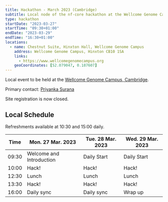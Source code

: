 ```yaml
---
title: Hackathon - March 2023 (Cambridge)
subtitle: Local node of the nf-core hackathon at the Wellcome Genome Campus, Cambridge.
type: hackathon
startDate: "2023-03-27"
startTime: "09:30+01:00"
endDate: "2023-03-29"
endTime: "16:30+01:00"
locations:
  - name: Chestnut Suite, Hinxton Hall, Wellcome Genome Campus
    address: Wellcome Genome Campus, Hinxton CB10 1SA
    links:
      - https://www.wellcomegenomecampus.org
    geoCoordinates: [52.079047, 0.187607]
---
```


Local event to be held at the [Wellcome Genome Campus, Cambridge](https://goo.gl/maps/k3fuhxd6R8Tnuoay8).

Primary contact: [<i class="fab fa-slack"></i> Priyanka Surana](https://nfcore.slack.com/team/U02JA08N0BC)

Site registration is now closed.

## Local Schedule

Refreshments available at 10:30 and 15:00 daily.

<div class="table-responsive">
    <table class="table table-hover table-sm table-bordered">
        <thead>
            <tr>
                <th>Time</th>
                <th>Mon. 27 Mar. 2023</th>
                <th>Tue. 28 Mar. 2023</th>
                <th>Wed. 29 Mar. 2023</th>
            </tr>
            </thead>
            <tbody>
            <tr>
                <td data-timestamp="1679905800" data-timeformat="HH:mm z">09:30</td>
                <td background-color:navy; rowspan="1">Welcome and Introduction</td>
                <td background-color:navy; rowspan="1">Daily Start</td>
                <td background-color:navy; rowspan="1">Daily Start</td>
            </tr>
                <td data-timestamp="1679907600" data-timeformat="HH:mm z">10:00</td>
                <td rowspan="1">Hack!</td>
                <td rowspan="1">Hack!</td>
                <td rowspan="1">Hack!</td>
            </tr>
            <tr>
                <td data-timestamp="1679918400" data-timeformat="HH:mm z">12:30</td>
                <td rowspan="1">Lunch</td>
                <td rowspan="1">Lunch</td>
                <td rowspan="1">Lunch</td>
            </tr>
            <tr>
                <td data-timestamp="1679922000" data-timeformat="HH:mm z">13:30</td>
                <td rowspan="1">Hack!</td>
                <td rowspan="1">Hack!</td>
                <td rowspan="1">Hack!</td>
            </tr>
            <tr>
                <td data-timestamp="1679932800"  data-timeformat="HH:mm z">16:00</td>
                <td>Daily sync</td>
                <td>Daily sync</td>
                <td>Wrap up</td>
            </tr>
        </tbody>
    </table>
</div>
